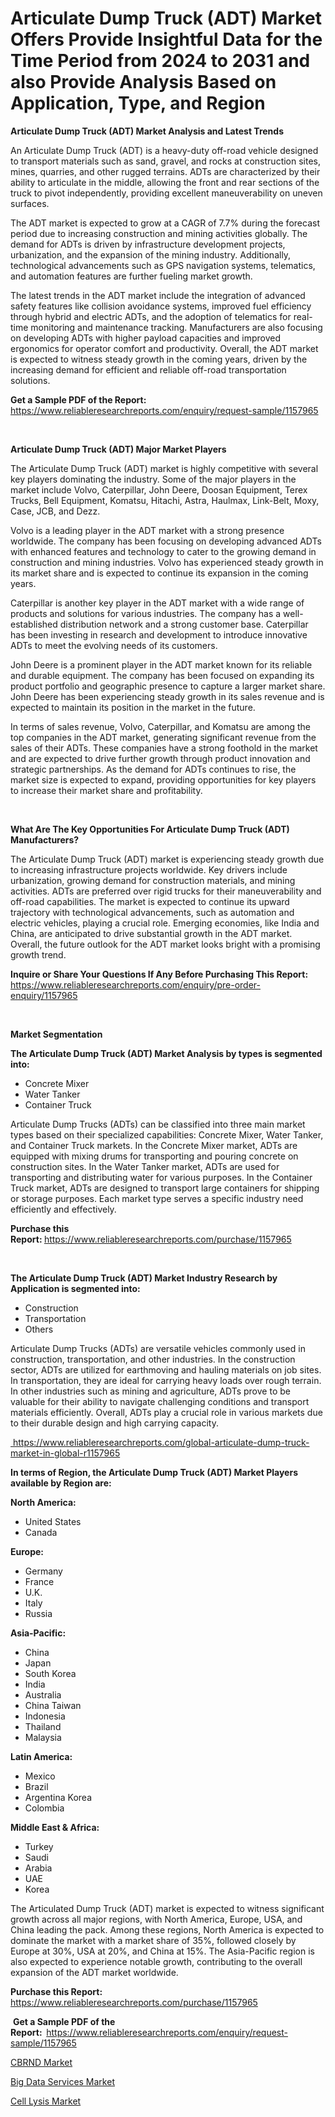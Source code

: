 <p><h1>Articulate Dump Truck (ADT) Market Offers Provide Insightful Data for the Time Period from 2024 to 2031 and also Provide Analysis Based on Application, Type, and Region</h1></p><p><strong>Articulate Dump Truck (ADT) Market Analysis and Latest Trends</strong></p>
<p><p>An Articulate Dump Truck (ADT) is a heavy-duty off-road vehicle designed to transport materials such as sand, gravel, and rocks at construction sites, mines, quarries, and other rugged terrains. ADTs are characterized by their ability to articulate in the middle, allowing the front and rear sections of the truck to pivot independently, providing excellent maneuverability on uneven surfaces.</p><p>The ADT market is expected to grow at a CAGR of 7.7% during the forecast period due to increasing construction and mining activities globally. The demand for ADTs is driven by infrastructure development projects, urbanization, and the expansion of the mining industry. Additionally, technological advancements such as GPS navigation systems, telematics, and automation features are further fueling market growth.</p><p>The latest trends in the ADT market include the integration of advanced safety features like collision avoidance systems, improved fuel efficiency through hybrid and electric ADTs, and the adoption of telematics for real-time monitoring and maintenance tracking. Manufacturers are also focusing on developing ADTs with higher payload capacities and improved ergonomics for operator comfort and productivity. Overall, the ADT market is expected to witness steady growth in the coming years, driven by the increasing demand for efficient and reliable off-road transportation solutions.</p></p>
<p><strong>Get a Sample PDF of the Report:&nbsp;</strong> <a href="https://www.reliableresearchreports.com/enquiry/request-sample/1157965">https://www.reliableresearchreports.com/enquiry/request-sample/1157965</a></p>
<p>&nbsp;</p>
<p><strong>Articulate Dump Truck (ADT) Major Market Players</strong></p>
<p><p>The Articulate Dump Truck (ADT) market is highly competitive with several key players dominating the industry. Some of the major players in the market include Volvo, Caterpillar, John Deere, Doosan Equipment, Terex Trucks, Bell Equipment, Komatsu, Hitachi, Astra, Haulmax, Link-Belt, Moxy, Case, JCB, and Dezz.</p><p>Volvo is a leading player in the ADT market with a strong presence worldwide. The company has been focusing on developing advanced ADTs with enhanced features and technology to cater to the growing demand in construction and mining industries. Volvo has experienced steady growth in its market share and is expected to continue its expansion in the coming years.</p><p>Caterpillar is another key player in the ADT market with a wide range of products and solutions for various industries. The company has a well-established distribution network and a strong customer base. Caterpillar has been investing in research and development to introduce innovative ADTs to meet the evolving needs of its customers.</p><p>John Deere is a prominent player in the ADT market known for its reliable and durable equipment. The company has been focused on expanding its product portfolio and geographic presence to capture a larger market share. John Deere has been experiencing steady growth in its sales revenue and is expected to maintain its position in the market in the future.</p><p>In terms of sales revenue, Volvo, Caterpillar, and Komatsu are among the top companies in the ADT market, generating significant revenue from the sales of their ADTs. These companies have a strong foothold in the market and are expected to drive further growth through product innovation and strategic partnerships. As the demand for ADTs continues to rise, the market size is expected to expand, providing opportunities for key players to increase their market share and profitability.</p></p>
<p>&nbsp;</p>
<p><strong>What Are The Key Opportunities For Articulate Dump Truck (ADT) Manufacturers?</strong></p>
<p><p>The Articulate Dump Truck (ADT) market is experiencing steady growth due to increasing infrastructure projects worldwide. Key drivers include urbanization, growing demand for construction materials, and mining activities. ADTs are preferred over rigid trucks for their maneuverability and off-road capabilities. The market is expected to continue its upward trajectory with technological advancements, such as automation and electric vehicles, playing a crucial role. Emerging economies, like India and China, are anticipated to drive substantial growth in the ADT market. Overall, the future outlook for the ADT market looks bright with a promising growth trend.</p></p>
<p><strong>Inquire or Share Your Questions If Any Before Purchasing This Report:</strong> <a href="https://www.reliableresearchreports.com/enquiry/pre-order-enquiry/1157965">https://www.reliableresearchreports.com/enquiry/pre-order-enquiry/1157965</a></p>
<p>&nbsp;</p>
<p><strong>Market Segmentation</strong></p>
<p><strong>The Articulate Dump Truck (ADT) Market Analysis by types is segmented into:</strong></p>
<p><ul><li>Concrete Mixer</li><li>Water Tanker</li><li>Container Truck</li></ul></p>
<p><p>Articulate Dump Trucks (ADTs) can be classified into three main market types based on their specialized capabilities: Concrete Mixer, Water Tanker, and Container Truck markets. In the Concrete Mixer market, ADTs are equipped with mixing drums for transporting and pouring concrete on construction sites. In the Water Tanker market, ADTs are used for transporting and distributing water for various purposes. In the Container Truck market, ADTs are designed to transport large containers for shipping or storage purposes. Each market type serves a specific industry need efficiently and effectively.</p></p>
<p><strong>Purchase this Report:&nbsp;</strong><a href="https://www.reliableresearchreports.com/purchase/1157965">https://www.reliableresearchreports.com/purchase/1157965</a></p>
<p>&nbsp;</p>
<p><strong>The Articulate Dump Truck (ADT) Market Industry Research by Application is segmented into:</strong></p>
<p><ul><li>Construction</li><li>Transportation</li><li>Others</li></ul></p>
<p><p>Articulate Dump Trucks (ADTs) are versatile vehicles commonly used in construction, transportation, and other industries. In the construction sector, ADTs are utilized for earthmoving and hauling materials on job sites. In transportation, they are ideal for carrying heavy loads over rough terrain. In other industries such as mining and agriculture, ADTs prove to be valuable for their ability to navigate challenging conditions and transport materials efficiently. Overall, ADTs play a crucial role in various markets due to their durable design and high carrying capacity.</p></p>
<p><a href="https://www.reliableresearchreports.com/global-articulate-dump-truck-market-in-global-r1157965">&nbsp;https://www.reliableresearchreports.com/global-articulate-dump-truck-market-in-global-r1157965</a></p>
<p><strong>In terms of Region, the Articulate Dump Truck (ADT) Market Players available by Region are:</strong></p>
<p>
    <p> <strong> North America: </strong>
        <ul>
            <li>United States</li>
            <li>Canada</li>
        </ul>
        </p> 
    <p> <strong> Europe: </strong>
        <ul>
            <li>Germany</li>
            <li>France</li>
            <li>U.K.</li>
            <li>Italy</li>
            <li>Russia</li>
        </ul>
        </p> 
    <p> <strong> Asia-Pacific: </strong>
        <ul>
            <li>China</li>
            <li>Japan</li>
            <li>South Korea</li>
            <li>India</li>
            <li>Australia</li>
            <li>China Taiwan</li>
            <li>Indonesia</li>
            <li>Thailand</li>
            <li>Malaysia</li>
        </ul>
        </p> 
    <p> <strong> Latin America: </strong>
        <ul>
            <li>Mexico</li>
            <li>Brazil</li>
            <li>Argentina Korea</li>
            <li>Colombia</li>
        </ul>
        </p> 
    <p> <strong> Middle East & Africa: </strong>
        <ul>
            <li>Turkey</li>
            <li>Saudi</li>
            <li>Arabia</li>
            <li>UAE</li>
            <li>Korea</li>
        </ul>
    </p>
    </p>
<p><p>The Articulated Dump Truck (ADT) market is expected to witness significant growth across all major regions, with North America, Europe, USA, and China leading the pack. Among these regions, North America is expected to dominate the market with a market share of 35%, followed closely by Europe at 30%, USA at 20%, and China at 15%. The Asia-Pacific region is also expected to experience notable growth, contributing to the overall expansion of the ADT market worldwide.</p></p>
<p><strong>Purchase this Report: </strong><a href="https://www.reliableresearchreports.com/purchase/1157965">https://www.reliableresearchreports.com/purchase/1157965</a></p>
<p>&nbsp;<strong>Get a Sample PDF of the Report:&nbsp;&nbsp;</strong><a href="https://www.reliableresearchreports.com/enquiry/request-sample/1157965">https://www.reliableresearchreports.com/enquiry/request-sample/1157965</a></p>
<p><strong></strong></p>
<p><p><a href="https://changeable-paste-463.notion.site/CBRND-Market-The-Key-To-Successful-Business-Strategy-Forecast-Till-2031-f9cdc693925b4d59a4fdf59a01dcdf64">CBRND Market</a></p><p><a href="https://fuschia-pecorino-a6d.notion.site/Big-Data-Services-Market-Focuses-on-Market-Share-Size-and-Projected-Forecast-Till-2031-d023d008a1a34e2394724b5bbf78743e">Big Data Services Market</a></p><p><a href="https://florentine-yuzu-f42.notion.site/Cell-Lysis-Market-Report-Reveals-the-Latest-Trends-And-Growth-Opportunities-of-this-Market-96febeed529f4138855a3350afc0162c">Cell Lysis Market</a></p></p>